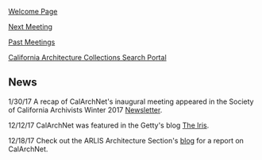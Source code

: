 [Welcome Page](https://aclind.github.io/CalArchNet)

[Next Meeting](https://aclind.github.io/CalArchNet/nextmeeting)

[Past Meetings](https://aclind.github.io/CalArchNet/agendas)

[California Architecture Collections Search Portal](https://aclind.github.io/CalArchNet/portal)

## News

1/30/17
A recap of CalArchNet's inaugural meeting appeared in the Society of California Archivists Winter 2017 [Newsletter](http://www.calarchivists.org/resources/Documents/Newsletter/2017winter.pdf).

12/12/17
CalArchNet was featured in the Getty's blog [The Iris](http://blogs.getty.edu/iris/calarchnet-best-practices-for-access-to-architecture-archives/). 

12/18/17
Check out the ARLIS Architecture Section's [blog](http://archsec.arlisna.org/?p=377) for a report on CalArchNet.
